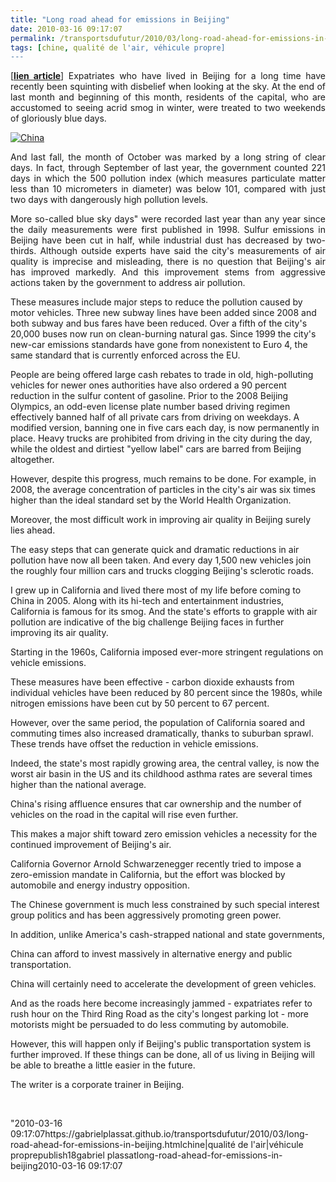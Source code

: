 ```yaml
---
title: "Long road ahead for emissions in Beijing"
date: 2010-03-16 09:17:07
permalink: /transportsdufutur/2010/03/long-road-ahead-for-emissions-in-beijing.html
tags: [chine, qualité de l'air, véhicule propre]
---
```


<p style="text-align: justify">[<strong><span style="text-decoration: underline"><a href="http://www.chinadaily.com.cn/life/2010-03/15/content_9590194.htm" target="_blank">lien article</a></span></strong>] Expatriates who have lived in Beijing for a long time have recently been squinting with disbelief when looking at the sky. At the end of last month and beginning of this month, residents of the capital, who are accustomed to seeing acrid smog in winter, were treated to two weekends of gloriously blue days. </p> <p style="text-align: justify"><a href="https://gabrielplassat.github.io/transportsdufutur/wp-content/uploads/sites/6/old/6a0120a66d2ad4970b0120a94039f2970b-pi.jpg" rel="lightbox"><img alt="China" border="0" class="asset asset-image at-xid-6a0120a66d2ad4970b0120a94039f2970b " src="/wp-content/uploads/sites/6/old/6a0120a66d2ad4970b0120a94039f2970b-320pi.jpg" title="China" /></a> <br /> </p>  <!--more-->  <p style="text-align: justify">And last fall, the month of October was marked by a long string of clear days. In fact, through September of last year, the government counted 221 days in which the 500 pollution index (which measures particulate matter less than 10 micrometers in diameter) was below 101, compared with just two days with dangerously high pollution levels. </p> <p style="text-align: justify">More so-called blue sky days" were recorded last year than any year since the daily measurements were first published in 1998. Sulfur emissions in Beijing have been cut in half, while industrial dust has decreased by two-thirds. Although outside experts have said the city's measurements of air quality is imprecise and misleading, there is no question that Beijing's air has improved markedly. And this improvement stems from aggressive actions taken by the government to address air pollution. </p> <p style=""text-align: justify"">These measures include major steps to reduce the pollution caused by motor vehicles. Three new subway lines have been added since 2008 and both subway and bus fares have been reduced. Over a fifth of the city's 20,000 buses now run on clean-burning natural gas. Since 1999 the city's new-car emissions standards have gone from nonexistent to Euro 4, the same standard that is currently enforced across the EU. </p> <p style=""text-align: justify"">People are being offered large cash rebates to trade in old, high-polluting vehicles for newer ones authorities have also ordered a 90 percent reduction in the sulfur content of gasoline. Prior to the 2008 Beijing Olympics, an odd-even license plate number based driving regimen effectively banned half of all private cars from driving on weekdays. A modified version, banning one in five cars each day, is now permanently in place. Heavy trucks are prohibited from driving in the city during the day, while the oldest and dirtiest "yellow label" cars are barred from Beijing altogether. </p> <p style=""text-align: justify"">However, despite this progress, much remains to be done. For example, in 2008, the average concentration of particles in the city's air was six times higher than the ideal standard set by the World Health Organization. </p> <p style=""text-align: justify"">Moreover, the most difficult work in improving air quality in Beijing surely lies ahead. </p> <p style=""text-align: justify"">The easy steps that can generate quick and dramatic reductions in air pollution have now all been taken. And every day 1,500 new vehicles join the roughly four million cars and trucks clogging Beijing's sclerotic roads. </p> <p style=""text-align: justify"">I grew up in California and lived there most of my life before coming to China in 2005. Along with its hi-tech and entertainment industries, California is famous for its smog. And the state's efforts to grapple with air pollution are indicative of the big challenge Beijing faces in further improving its air quality. </p> <p style=""text-align: justify"">Starting in the 1960s, California imposed ever-more stringent regulations on vehicle emissions. </p> <p style=""text-align: justify"">These measures have been effective - carbon dioxide exhausts from individual vehicles have been reduced by 80 percent since the 1980s, while nitrogen emissions have been cut by 50 percent to 67 percent. </p> <p style=""text-align: justify"">However, over the same period, the population of California soared and commuting times also increased dramatically, thanks to suburban sprawl. These trends have offset the reduction in vehicle emissions. </p> <p style=""text-align: justify"">Indeed, the state's most rapidly growing area, the central valley, is now the worst air basin in the US and its childhood asthma rates are several times higher than the national average. </p> <p style=""text-align: justify"">China's rising affluence ensures that car ownership and the number of vehicles on the road in the capital will rise even further. </p> <p style=""text-align: justify"">This makes a major shift toward zero emission vehicles a necessity for the continued improvement of Beijing's air. </p> <p style=""text-align: justify"">California Governor Arnold Schwarzenegger recently tried to impose a zero-emission mandate in California, but the effort was blocked by automobile and energy industry opposition. </p> <p style=""text-align: justify"">The Chinese government is much less constrained by such special interest group politics and has been aggressively promoting green power. </p> <p style=""text-align: justify"">In addition, unlike America's cash-strapped national and state governments, </p> <p style=""text-align: justify"">China can afford to invest massively in alternative energy and public transportation. </p> <p style=""text-align: justify"">China will certainly need to accelerate the development of green vehicles. </p> <p style=""text-align: justify"">And as the roads here become increasingly jammed - expatriates refer to rush hour on the Third Ring Road as the city's longest parking lot - more motorists might be persuaded to do less commuting by automobile. </p> <p style=""text-align: justify"">However, this will happen only if Beijing's public transportation system is further improved. If these things can be done, all of us living in Beijing will be able to breathe a little easier in the future. </p> <p style=""text-align: justify"">The writer is a corporate trainer in Beijing. </p> <p> </p>"2010-03-16 09:17:07https://gabrielplassat.github.io/transportsdufutur/2010/03/long-road-ahead-for-emissions-in-beijing.htmlchine|qualité de l'air|véhicule proprepublish18gabriel plassatlong-road-ahead-for-emissions-in-beijing2010-03-16 09:17:07
